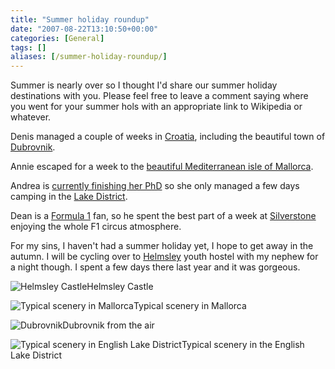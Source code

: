 ```yaml
---
title: "Summer holiday roundup"
date: "2007-08-22T13:10:50+00:00"
categories: [General]
tags: []
aliases: [/summer-holiday-roundup/]
---
```


Summer is nearly over so I thought I'd share our summer holiday destinations with you. Please feel free to leave a comment saying where you went for your summer hols with an appropriate link to Wikipedia or whatever.

Denis managed a couple of weeks in <a href="https://en.wikipedia.org/wiki/Croatia">Croatia</a>, including the beautiful town of <a href="https://en.wikipedia.org/wiki/Dubrovnik">Dubrovnik</a>.

Annie escaped for a week to the <a href="https://en.wikipedia.org/wiki/Majorca">beautiful Mediterranean isle of Mallorca</a>.

Andrea is <a href="http://locationprivacy.org/">currently finishing her PhD</a> so she only managed a few days camping in the <a href="https://en.wikipedia.org/wiki/Lake_District">Lake District</a>.

Dean is a <a href="http://www.formula1.com/">Formula 1</a> fan, so he spent the best part of a week at <a href="http://www.silverstone.co.uk/">Silverstone</a> enjoying the whole F1 circus atmosphere.

For my sins, I haven't had a summer holiday yet, I hope to get away in the autumn. I will be cycling over to <a href="https://en.wikipedia.org/wiki/Helmsley">Helmsley</a> youth hostel with my nephew for a night though. I spent a few days there last year and it was gorgeous.

<img src="/images/uploads/2007/08/180px-helmsley_castle3.jpg" alt="Helmsley Castle" />Helmsley Castle

<img src="/images/uploads/2007/08/360px-alfabia2.jpg" alt="Typical scenery in Mallorca" />Typical scenery in Mallorca

<img src="/images/uploads/2007/08/250px-dubra.JPG" alt="Dubrovnik" />Dubrovnik from the air

<img src="/images/uploads/2007/08/320px-lakeland_view.jpg" alt="Typical scenery in English Lake District" />Typical scenery in the English Lake District
